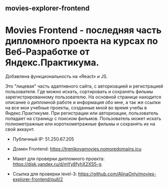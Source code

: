 ## movies-explorer-frontend

# Movies Frontend -  последняя часть дипломного проекта на курсах по Веб-Разработке от Яндекс.Практикума.
Добавлена функциональность на «React» и JS.

Это "лицевая" часть адаптивного сайта, с авторизацией и регистрацией пользователя. Где можно искать, сортировать и сохранять фильмы зарегистрированному пользователю.
На основной странице находится описание о дипломной работе и информация обо мне, а так же ссылки на все мои учебные проекты, созданные мной во время учебы в Яндекс.Практикуме. При регистрации или авторизации, пользователь попадает на страницу с поиском фильмов. Пользователь может искать полнометражные или короткометражные фильмы и сохранять их на свой аккаунт. 




* Публичный IP: 51.250.67.205

* Домен Frontend: https://trenikovamovies.nomoredomains.icu

* Макет для проверки дипломного проекта: https://disk.yandex.ru/d/mYy8fyhX2XS5-g.

* Ссылка для проверки level-3: https://github.com/AlinaOnly/movies-explorer-frontend/pull/2
